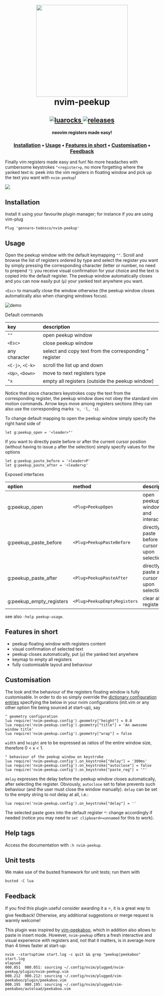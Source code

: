 <h1 align="center">
  <br>
  <img width="300" height="300" src="https://user-images.githubusercontent.com/15387611/189754366-359af924-48c8-4f58-8d21-589d5e5c2276.png">
  <br>
  nvim-peekup
  <br>
</h1>

<h2 align="center">
  <a href="https://luarocks.org/modules/gennaro-tedesco/nvim-peekup">
    <img alt="luarocks" src="https://img.shields.io/luarocks/v/gennaro-tedesco/nvim-peekup?logo=lua&color=2aa198&style=for-the-badge"/>
  </a>
  <a href="https://github.com/gennaro-tedesco/nvim-peekup/releases">
    <img alt="releases" src="https://img.shields.io/github/release/gennaro-tedesco/nvim-peekup?logo=neovim&color=2aa198&style=for-the-badge"/>
  </a>
</h2>

<h4 align="center">neovim registers made easy!</h4>

<h3 align="center">
  <a href="#Installation">Installation</a> •
  <a href="#Usage">Usage</a> •
  <a href="#Features-in-short">Features in short</a> •
  <a href="#Customisation">Customisation</a> •
  <a href="#Feedback">Feedback</a>
</h3>

Finally vim registers made easy and fun! No more headaches with cumbersome keystrokes `"<register>p`, no more forgetting where the yanked text is: peek into the vim registers in floating window and pick up the text you want with `nvim-peekup`!

![](https://user-images.githubusercontent.com/15387611/189754642-323b574f-433f-439a-9bcb-2f20fe0bc0c3.png)

## Installation

Install it using your favourite plugin manager; for instance if you are using vim-plug

```
Plug 'gennaro-tedesco/nvim-peekup'
```

## Usage

Open the peekup window with the default keymapping `""`. Scroll and browse the list of registers ordered by type and select the register you want by simply pressing the corresponding character (letter or number, no need to prepend `"`): you receive visual confirmation for your choice and the text is copied into the default register. The peekup window automatically closes and you can now easily put (`p`) your yanked text anywhere you want.

`<Esc>` to manually close the window otherwise (the peekup window closes automatically also when changing windows focus).

![demo](https://user-images.githubusercontent.com/15387611/113494882-03645880-94ed-11eb-90f5-1beeeeeee09a.gif)

Default commands

| key              | description                                            |
| :--------------- | :----------------------------------------------------- |
| `""`             | open peekup window                                     |
| `<Esc>`          | close peekup window                                    |
| any character    | select and copy text from the corresponding " register |
| `<C-j>`, `<C-k>` | scroll the list up and down                            |
| `<Up>`, `<Down>` | move to next registers type                            |
| `"x`             | empty all registers (outside the peekup window)        |

Notice that since characters keystrokes copy the text from the corresponding register, the peekup window does not obey the standard vim motion commands. Arrow keys move among registers sections (they can also use the corresponding marks `'n, 'l, 's`).

To change default mapping to open the peekup window simply specify the right hand side of

```
let g:peekup_open = '<leader>"'
```

If you want to directly paste before or after the current cursor position (without having to issue `p` after the selection) simply specify values for the options

```
let g:peekup_paste_before = '<leader>P'
let g:peekup_paste_after = '<leader>p'
```

Exposed interfaces

| option                   | method                       | description                                 |
| :----------------------- | :--------------------------- | :------------------------------------------ |
| g:peekup_open            | `<Plug>PeekupOpen`           | open peekup window and interact             |
| g:peekup_paste_before    | `<Plug>PeekupPasteBefore`    | directly paste before cursor upon selection |
| g:peekup_paste_after     | `<Plug>PeekupPasteAfter`     | directly paste after cursor upon selection  |
| g:peekup_empty_registers | `<Plug>PeekupEmptyRegisters` | clear all registers                         |

see also `:help peekup-usage`.

## Features in short

- peekup floating window with registers content
- visual confirmation of selected text
- peekup closes automatically, put (`p`) the yanked text anywhere
- keymap to empty all registers
- fully customisable layout and behaviour

## Customisation

The look and the behaviour of the registers floating window is fully customisable. In order to do so simply override the [dictionary configuration entries](https://github.com/gennaro-tedesco/nvim-peekup/blob/master/lua/nvim-peekup/config.lua) specifying the below in your nvim configurations (init.vim or any other option file being sourced at start-up), say

```
" geometry configuration
lua require('nvim-peekup.config').geometry["height"] = 0.8
lua require('nvim-peekup.config').geometry["title"] = 'An awesome window title'
lua require('nvim-peekup.config').geometry["wrap"] = false
```

`width` and `height` are to be expressed as ratios of the entire window size, therefore 0 < x < 1.

```
" behaviour of the peekup window on keystroke
lua require('nvim-peekup.config').on_keystroke["delay"] = '300ms'
lua require('nvim-peekup.config').on_keystroke["autoclose"] = false
lua require('nvim-peekup.config').on_keystroke["paste_reg"] = '"'
```

`delay` expresses the delay before the peekup window closes automatically, after selecting the register. Obviously, `autoclose` set to false prevents such behaviour (and the user must close the window manually).
`delay` can be set to the empty string to not delay at all, i.e.:

```
lua require('nvim-peekup.config').on_keystroke["delay"] = ''
```

The selected paste goes into the default register `*`: change accordingly if needed (notice you may need to `set clipboard+=unnamed` for this to work).

## Help tags

Access the documentation with `:h nvim-peekup`.

## Unit tests

We make use of the busted framework for unit tests; run them with

```
busted -C lua
```

## Feedback

If you find this plugin useful consider awarding it a ⭐, it is a great way to give feedback! Otherwise, any additional suggestions or merge request is warmly welcome!

This plugin was inspired by [vim-peekaboo](https://github.com/junegunn/vim-peekaboo), which in addition also allows to paste in insert mode. However, `nvim-peekup` offers a fresh interactive and visual experience with registers and, not that it matters, is in average more than 4 times faster at start-up:

```
nvim --startuptime start.log -c quit && grep "peekup|peekaboo" start.log
elapsed
000.051  000.051: sourcing ~/.config/nvim/plugged/nvim-peekup/plugin/nvim-peekup.vim
000.212  000.212: sourcing ~/.config/nvim/plugged/vim-peekaboo/plugin/peekaboo.vim
000.195  000.195: sourcing ~/.config/nvim/plugged/vim-peekaboo/autoload/peekaboo.vim
```
